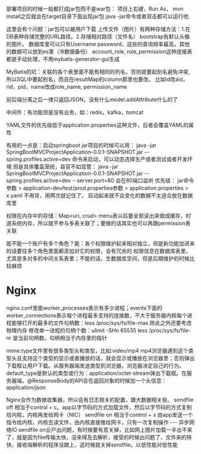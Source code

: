 部署项目的时候一般都打成jar包而不是war包：
项目上右键，Run As， mvn install之后就会在target目录下面出现jar包
java -jar命令或者双击都可以运行他.

这里会有个问题：jar包可以被用户下载
上传文件（图片）有两种存储方法：1.在DB表种存储完整的URL路径。2.存储相对路径（文件名）
bootstrap有默认头像的图片。
数据库里可以只有Username password，这些的查询频率最高，其他的数据可以放到es里（冷数据备份）
account_role, role_permission这种连接表都是手动处理，不用mybatis-generator-gui生成

MyBatis的坑：关联的各个表里面不能有相同的列名，否则就要起别名避免冲突, 所以SQL中要起别名，而且在resultMap的column那里也要改，
比如id改aid，rid，pid，name改成role_name, permission_name

前后端分离之后一律只返回JSON，没有什么model.addAttribute什么的了

中间件：有功能但是没有业务，如：redis，kafka，tomcat

YAML文件的优先级低于application.properties这种文件，后者会覆盖YAML的属性

有用的一点是：启动springboot jar项目的时候可以用：
java -jar SpringBootMVCProjectApplication-0.0.1-SNAPSHOT.jar --spring.profiles.active=dev
命令来启动，可以动态选择生产或者测试或者开发环境.但是具体覆盖笼统，县官不如现管：
java -jar SpringBootMVCProjectApplication-0.0.1-SNAPSHOT.jar --spring.profiles.active=dev --server.port=80
会在80端口监听
优先级： jar命令参数 > application-dev/test/prod.properties参数 > application.properties > x.yaml
不用背，用两次就记住了。
启动起来就不会变化的数据不太适合放在数据库里

权限在内存中的存储：Map<uri, crud>
menu表以后要全部读出来做成缓存，村道系统内存，所以就不参与多表关联了；要做的话其实也可以再跟permission表关联

能不能一个账户有多个角色？能：各个权限维护起来相对独立，但是新功能加进来的话要往多个角色里面都添加对它的权限，会有冗余的
权限信息在数据库表里，尤其是多对多的中间关系表里；不能的话，生数据库空间，但是后期维护的时候比较麻烦


# Nginx
nginx.conf里面worker_processes表示有多少进程；events下面的worker_connections表示每个进程最多支持的连接数，不大于服务器内核每个进程能够打开的最多的文件句柄数：less /proc/sys/fs/file-max.除此之外还要考虑物理内存
修改单一进程的句柄个数：ulimit -SHn 65535 
less /proc/sys/fs/file-nr 是当前句柄数，句柄相当于内存里的指针

mime.type文件里有很多类型头和类型，比如:video/mp4   mp4浏览器遇到这个类型头且支持这个类型的显示或者播放的话，就会显示或播放在浏览器里；否则弹出下载框让用户下载。从服务器端发送类型到浏览器，浏览器决定自己的行为。
default_type是默认的类型或行为：application/octet-stream弹出下载框。在服务器端，@ResponseBody的API会在返回对象的时候加一个头信息：application/json

Nginx会作为数据收集器，所以会有日志相关的配置，跟大数据相关些。
sendfile off 相当于control + c。app以字节码的方式加载文件，然后以字节码的方式复制给内核，内核再发给网卡（NIC）
sendfile on 相当于control + x  由app发送一个指令给内核，内核去读文件，由内核直接推给网卡，只有一次复制操作 --- 异步网络IO
sendfile on业户出问题，有时候要有意关掉，比如网上图片加载一半出不来了，就是因为file传输太快，没来得及去解析，接受的时候出问题了，文件来的特快，接收端解析的程序没跟上，这时候就关掉sendfile。以低性能对低性能